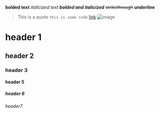 **bolded text**
*italicized text*
***bolded and italicized***
~~strikethrough~~
__underline__
> This is a quote
`this is some code`
[link](http://example.com)
![image](res://addons/file-editor/icon.png)

# header 1
## header 2
### header 3
#### header 5
##### header 6
###### header7




